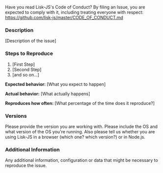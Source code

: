 Have you read Lisk-JS's Code of Conduct? By filing an Issue, you are expected to comply with it, including treating everyone with respect: https://github.com/lisk-js/master/CODE_OF_CONDUCT.md

### Description

[Description of the issue]

### Steps to Reproduce

1. [First Step]
1. [Second Step]
1. [and so on...]

**Expected behavior:** [What you expect to happen]

**Actual behavior:** [What actually happens]

**Reproduces how often:** [What percentage of the time does it reproduce?]

### Versions

Please provide the version you are working with. Please include the OS and what version of the OS you're running.
Also please tell us whether you are using Lisk-JS in a browser (which one? which version?) or in Node.js.

### Additional Information

Any additional information, configuration or data that might be necessary to reproduce the issue.

